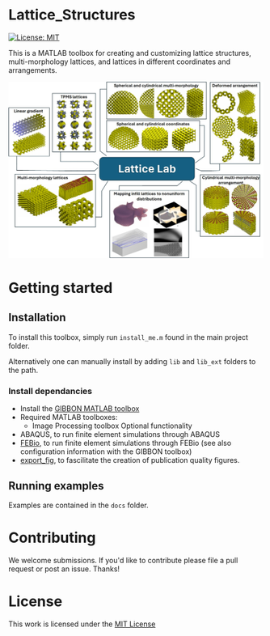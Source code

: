 # Lattice_Structures

[![License: MIT](https://img.shields.io/badge/License-MIT-yellow.svg)](https://github.com/mahtab-vafaee/Lattice_Structures/blob/main/LICENSE)

This is a MATLAB toolbox for creating and customizing lattice structures, multi-morphology lattices, and lattices in different coordinates and arrangements. 

[![graphAbstract](docs/html/graphAbstract.jpg)](https://github.com/mahtab-vafaee/Lattice_Structures/tree/main)

# Getting started
## Installation
To install this toolbox, simply run `install_me.m` found in the main project folder. 

Alternatively one can manually install by adding `lib` and `lib_ext` folders to the path. 

### Install dependancies
* Install the [GIBBON MATLAB toolbox](https://www.gibboncode.org/)
* Required MATLAB toolboxes:
	- Image Processing toolbox
Optional functionality
* ABAQUS, to run finite element simulations through ABAQUS
* [FEBio](https://www.febio.org/), to run finite element simulations through FEBio (see also configuration information with the GIBBON toolbox)
* [export_fig](https://github.com/altmany/export_fig), to fascilitate the creation of publication quality figures. 

## Running examples
Examples are contained in the `docs` folder.

# Contributing
We welcome submissions. If you'd like to contribute please file a pull request or post an issue. Thanks! 

# License
This work is licensed under the [MIT License](https://github.com/mahtab-vafaee/Lattice_Structures/blob/main/LICENSE)
